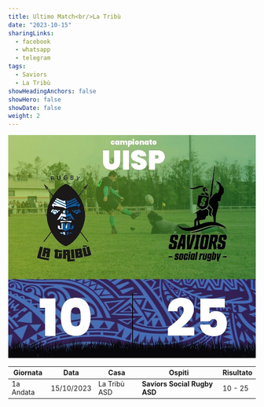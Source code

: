 ```yaml
---
title: Ultimo Match<br/>La Tribù
date: "2023-10-15"
sharingLinks:
  - facebook
  - whatsapp
  - telegram
tags:
  - Saviors
  - La Tribù
showHeadingAnchors: false
showHero: false
showDate: false
weight: 2
---
```


![](./featured.jpg)

| Giornata  | Data       | Casa         | Ospiti                       | Risultato |
| --------- | ---------- | ------------ | ---------------------------- | --------- |
| 1a Andata | 15/10/2023 | La Tribù ASD | **Saviors Social Rugby ASD** | 10 - 25   |
